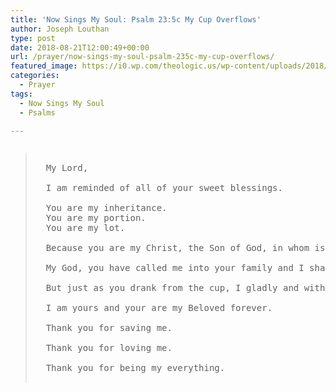 ```yaml
---
title: 'Now Sings My Soul: Psalm 23:5c My Cup Overflows'
author: Joseph Louthan
type: post
date: 2018-08-21T12:00:49+00:00
url: /prayer/now-sings-my-soul-psalm-235c-my-cup-overflows/
featured_image: https://i0.wp.com/theologic.us/wp-content/uploads/2018/08/dutch-tulip-field-purple-tulips-symbolize-nobility-strength-passion-and-love-full-screen_nkacklnd__F0000.png?resize=825%2C510
categories:
  - Prayer
tags:
  - Now Sings My Soul
  - Psalms

---
```

<pre><blockquote>
  My Lord,
  
  I am reminded of all of your sweet blessings. 
  
  You are my inheritance.
  You are my portion.
  You are my lot.
  
  Because you are my Christ, the Son of God, in whom is my All-of-all.
  
  My God, you have called me into your family and I share my inheritance.
  
  But just as you drank from the cup, I gladly and with great joy drink from the cup.
  
  I am yours and your are my Beloved forever.
  
  Thank you for saving me.
  
  Thank you for loving me.
  
  Thank you for being my everything.
  
</blockquote></pre>